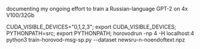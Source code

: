 documenting my ongoing effort to train a Russian-language GPT-2 on 4x V100/32Gb

CUDA_VISIBLE_DEVICES="0,1,2,3"; export CUDA_VISIBLE_DEVICES;  PYTHONPATH=src; export PYTHONPATH; horovodrun -np 4 -H localhost:4 python3 train-horovod-msg-sp.py --dataset newsru-n-noendoftext.npz